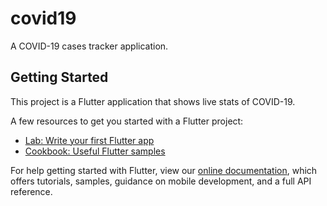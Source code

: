 # covid19

A COVID-19 cases tracker application.

## Getting Started

This project is a Flutter application that shows live stats of COVID-19.

A few resources to get you started with a Flutter project:

- [Lab: Write your first Flutter app](https://flutter.dev/docs/get-started/codelab)
- [Cookbook: Useful Flutter samples](https://flutter.dev/docs/cookbook)

For help getting started with Flutter, view our
[online documentation](https://flutter.dev/docs), which offers tutorials,
samples, guidance on mobile development, and a full API reference.
